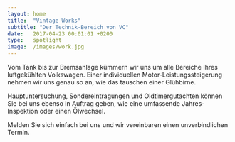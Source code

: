 ```yaml
---
layout: home
title:  "Vintage Works"
subtitle: "Der Technik-Bereich von VC"
date:   2017-04-23 00:01:01 +0200
type:   spotlight
image:  /images/work.jpg
---
```


Vom Tank bis zur Bremsanlage kümmern wir uns um alle Bereiche
Ihres luftgekühlten Volkswagen.
Einer individuellen Motor-Leistungssteigerung nehmen wir uns genau so an,
wie das tauschen einer Glühbirne.

Hauptuntersuchung, Sondereintragungen und Oldtimergutachten
können Sie bei uns ebenso in Auftrag geben,
wie eine umfassende Jahres-Inspektion oder einen Ölwechsel.

Melden Sie sich einfach bei uns und wir vereinbaren einen unverbindlichen Termin.
